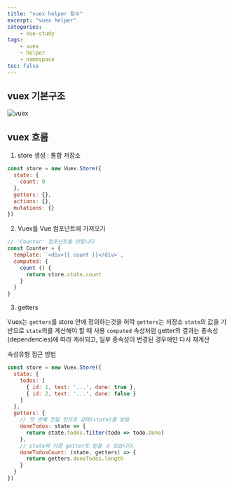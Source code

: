 ```yaml
--- 
title: "vuex helper 함수" 
excerpt: "vuex helper"
categories: 
    - vue-study
tags: 
    - vuex
    - helper
    - namespace
toc: false
--- 
```

## vuex 기본구조

![vuex](/assets/images/vue-study/vuex1_1.png)  

## vuex 흐름

1. store 생성 : 통합 저장소

```javascript
const store = new Vuex.Store({
  state: {
    count: 0
  },
  getters: {},
  actions: {},
  mutations: {}
})
```

2. Vuex를 Vue 컴포넌트에 가져오기

```javascript
// 'Counter' 컴포넌트를 만듭니다
const Counter = {
  template: `<div>{{ count }}</div>`,
  computed: {
    count () {
      return store.state.count
    }
  }
}
```

3. getters

Vuex는 `getters`를 store 안에 정의하는것을 허락
`getters`는 저장소 `state`의 값을 기반으로 `state`의를 계산해야 할 때 사용
`computed` 속성처럼 getter의 결과는 종속성(dependencies)에 따라 캐쉬되고, 일부 종속성이 변경된 경우에만 다시 재계산

속성유형 접근 방법  
```javascript
const store = new Vuex.Store({
  state: {
    todos: [
      { id: 1, text: '...', done: true },
      { id: 2, text: '...', done: false }
    ]
  },
  getters: {
    // 첫 번째 전달 인자로 상태(state)를 받음
    doneTodos: state => {
      return state.todos.filter(todo => todo.done)
    },
    // state와 다른 getter도 받을 수 있습니다.
    doneTodosCount: (state, getters) => {
      return getters.doneTodos.length
    }
  }
})
```
